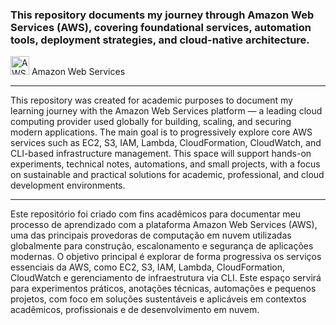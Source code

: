 ### This repository documents my journey through Amazon Web Services (AWS), covering foundational services, automation tools, deployment strategies, and cloud-native architecture.

<img src="https://upload.wikimedia.org/wikipedia/commons/9/93/Amazon_Web_Services_Logo.svg" width="30" alt="AWS Logo" /> Amazon Web Services

---

This repository was created for academic purposes to document my learning journey with the Amazon Web Services platform — a leading cloud computing provider used globally for building, scaling, and securing modern applications. The main goal is to progressively explore core AWS services such as EC2, S3, IAM, Lambda, CloudFormation, CloudWatch, and CLI-based infrastructure management. This space will support hands-on experiments, technical notes, automations, and small projects, with a focus on sustainable and practical solutions for academic, professional, and cloud development environments.

---

Este repositório foi criado com fins acadêmicos para documentar meu processo de aprendizado com a plataforma Amazon Web Services (AWS), uma das principais provedoras de computação em nuvem utilizadas globalmente para construção, escalonamento e segurança de aplicações modernas. O objetivo principal é explorar de forma progressiva os serviços essenciais da AWS, como EC2, S3, IAM, Lambda, CloudFormation, CloudWatch e gerenciamento de infraestrutura via CLI. Este espaço servirá para experimentos práticos, anotações técnicas, automações e pequenos projetos, com foco em soluções sustentáveis e aplicáveis em contextos acadêmicos, profissionais e de desenvolvimento em nuvem.
